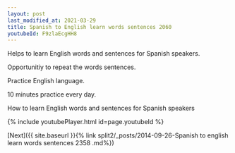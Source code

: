 ```yaml
---
layout: post
last_modified_at: 2021-03-29
title: Spanish to English learn words sentences 2060 
youtubeId: F9zlaEcgHH8
---
```

 
 
Helps to learn English words and sentences for Spanish speakers.

Opportunitiy to repeat the words sentences. 

Practice English language. 
 
10 minutes practice every day. 
 
How to learn English words and sentences for Spanish speakers 
 
{% include youtubePlayer.html id=page.youtubeId %}
 
 
[Next]({{ site.baseurl }}{% link  split2/_posts/2014-09-26-Spanish to english learn words sentences 2358 .md%})
 
